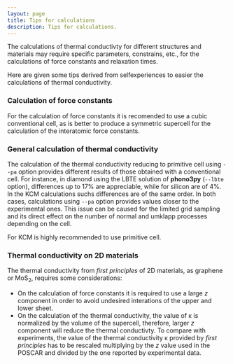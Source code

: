 ```yaml
---
layout: page
title: Tips for calculations
description: Tips for calculations.
---
```


The calculations of thermal conductivty for different structures and materials
may require specific parameters, constrains, etc., for the calculations of force constants and 
relaxation times.

Here are given some tips derived from selfexperiences to easier 
the calculations of thermal conductivity. 


### Calculation of force constants

For the calculation of force constants it is recomended to use a cubic conventional cell, 
as is better to produce a symmetric supercell for the calculation of the interatomic force constants.

### General calculation of thermal conductivity

The calculation of the thermal conductivity reducing to primitive cell using `--pa` option provides different
results of those obtained with a conventional cell. For instance, in diamond using the LBTE solution of <b>phono3py</b> (`--lbte` option),
differences up to 17% are appreciable, while for silicon are of 4%. In the KCM calculations suchs differences are
of the same order. In both cases, calculations using `--pa` option provides values 
closer to the experimental ones. This issue can be caused for the limited 
grid sampling and its direct effect on the number of normal and umklapp processes depending on the cell.

For KCM is highly recommended to use primitive cell.  

### Thermal conductivity on 2D materials

The thermal conductivity from <i> first principles </i> of 2D materials, as graphene or MoS<sub>2</sub>, requires some
considerations:
- On the calculation of force constants it is required to use a large _z_ component in order
to avoid undesired interations of the upper and lower sheet.  
- On the calculation of the thermal conductivity, the value of &kappa; is normalized by the volume of the
supercell, therefore, larger _z_ component will reduce the thermal conductivty. To compare with experiments,
the value of the thermal conductivity &kappa; provided by <i> first principles </i> has to be rescaled 
multiplying by the _z_ value used in the POSCAR and divided by the one reported by experimental data.
